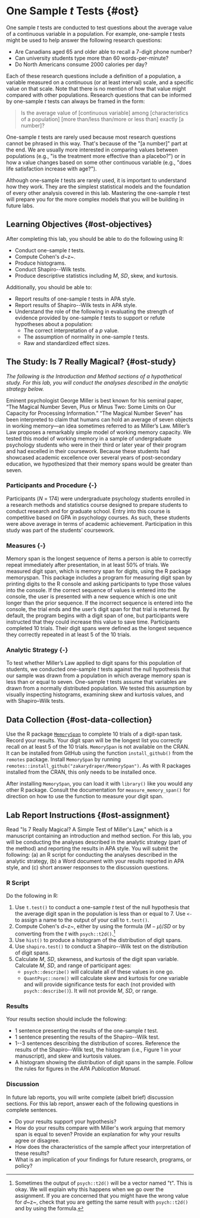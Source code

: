# One Sample *t* Tests {#ost}

<!-- The one sample *t* test is the simplest statistical model. The null model is: -->

<!-- $\hat{Y} = 0$ -->

<!-- And the alternative model is: -->

<!-- $\hat{Y} = b_0$ -->

One sample *t* tests are conducted to test questions about the average value of a continuous variable in a population. For example, one-sample *t* tests might be used to help answer the following research questions:

* Are Canadians aged 65 and older able to recall a 7-digit phone number?
* Can university students type more than 60 words-per-minute?
* Do North Americans consume 2000 calories per day?

Each of these research questions include a definition of a population, a variable measured on a continuous (or at least interval) scale, and a specific value on that scale. Note that there is no mention of how that value might compared with other populations. Research questions that can be informed by one-sample *t* tests can always be framed in the form:

> Is the average value of [continuous variable] among [characteristics of a population] [more than/less than/more or less than] exactly [a number]?

One-sample *t* tests are rarely used because most research questions cannot be phrased in this way. That's because of the "[a number]" part at the end. We are usually more interested in comparing values between populations (e.g., "is the treatment more effective than a placebo?") or in how a value changes based on some other continuous variable (e.g., "does life satisfaction increase with age?").

Although one-sample *t* tests are rarely used, it is important to understand how they work. They are the simplest statistical models and the foundation of every other analysis covered in this lab. Mastering the one-sample *t* test will prepare you for the more complex models that you will be building in future labs.

## Learning Objectives {#ost-objectives}

After completing this lab, you should be able to do the following using R:

* Conduct one-sample *t* tests.
* Compute Cohen's *d*~z~.
* Produce histograms.
* Conduct Shapiro--Wilk tests.
* Produce descriptive statistics including *M*, *SD*, skew, and kurtosis.

Additionally, you should be able to:

* Report results of one-sample *t* tests in APA style.
* Report results of Shapiro--Wilk tests in APA style.
* Understand the role of the following in evaluating the strength of evidence provided by one-sample *t* tests to support or refute hypotheses about a population:
    * The correct interpretation of a *p* value.
    * The assumption of normality in one-sample *t* tests.
    * Raw and standardized effect sizes.

## The Study: Is 7 Really Magical? {#ost-study}

*The following is the Introduction and Method sections of a hypothetical study. For this lab, you will conduct the analyses described in the analytic strategy below.*

Eminent psychologist George Miller is best known for his seminal paper, “The Magical Number Seven, Plus or Minus Two: Some Limits on Our Capacity for Processing Information.” “The Magical Number Seven” has been interpreted to claim that humans can hold an average of seven objects in working memory—an idea sometimes referred to as Miller’s Law. Miller’s Law proposes a remarkably simple model of working memory capacity. We tested this model of working memory in a sample of undergraduate psychology students who were in their third or later year of their program and had excelled in their coursework. Because these students had showcased academic excellence over several years of post-secondary education, we hypothesized that their memory spans would be greater than seven.

### Participants and Procedure {-}

Participants (*N* = 174) were undergraduate psychology students enrolled in a research methods and statistics course designed to prepare students to conduct research and for graduate school. Entry into this course is competitive based on GPA in psychology courses. As such, these students were above average in terms of academic achievement. Participation in this study was part of the students’ coursework.

### Measures {-}

Memory span is the longest sequence of items a person is able to correctly repeat immediately after presentation, in at least 50% of trials. We measured digit span, which is memory span for digits, using the R package memoryspan. This package includes a program for measuring digit span by printing digits to the R console and asking participants to type those values into the console. If the correct sequence of values is entered into the console, the user is presented with a new sequence which is one unit longer than the prior sequence. If the incorrect sequence is entered into the console, the trial ends and the user’s digit span for that trial is returned. By default, the program begins with a digit span of one, but participants were instructed that they could increase this value to save time. Participants completed 10 trials. Their digit spans were defined as the longest sequence they correctly repeated in at least 5 of the 10 trials.

### Analytic Strategy {-}

To test whether Miller’s Law applied to digit spans for this population of students, we conducted one-sample *t* tests against the null hypothesis that our sample was drawn from a population in which average memory span is less than or equal to seven. One-sample t tests assume that variables are drawn from a normally distributed population. We tested this assumption by visually inspecting histograms, examining skew and kurtosis values, and with Shapiro–Wilk tests.

## Data Collection {#ost-data-collection}

Use the R package [`MemorySpan`](http://github.com/zakarydraper/MemorySpan) to complete 10 trials of a digit-span task. Record your results. Your digit span will be the longest list you correctly recall on at least 5 of the 10 trials. `MemorySpan` is not available on the CRAN. It can be installed from GitHub using the function `install_github()` from the `remotes` package. Install `MemorySpan` by running `remotes::install_github("zakarydraper/MemorySpan")`. As with R packages installed from the CRAN, this only needs to be installed once.

After installing `MemorySpan`, you can load it with `library()` like you would any other R package. Consult the documentation for `measure_memory_span()` for direction on how to use the function to measure your digit span.

## Lab Report Instructions {#ost-assignment}

Read "Is 7 Really Magical? A Simple Test of Miller's Law," which is a manuscript containing an introduction and method section. For this lab, you will be conducting the analyses described in the analytic strategy (part of the method) and reporting the results in APA style. You will submit the following: (a) an R script for conducting the analyses described in the analytic strategy, (b) a Word document with your results reported in APA style, and (c) short answer responses to the discussion questions.

### R Script

Do the following in R:

1. Use `t.test()` to conduct a one-sample *t* test of the null hypothesis that the average digit span in the population is less than or equal to 7. Use `<-` to assign a name to the output of your call to `t.test()`.
1. Compute Cohen's *d*~z~, either by using the formula $(M - \mu)/SD$ or by converting from the *t* with `psych::t2d()`.[^1]
1. Use `hist()` to produce a histogram of the distribution of digit spans.
1. Use `shapiro.test()` to conduct a Shapiro--Wilk test on the distribution of digit spans.
1. Calculate *M*, *SD*, skewness, and kurtosis of the digit span variable. Calculate *M*, *SD*, and range of participant ages:
    * `psych::describe()` will calculate all of these values in one go.
    * `QuantPsyc::norm()` will calculate skew and kurtosis for one variable and will provide significance tests for each (not provided with `psych::describe()`). It will not provide *M*, *SD*, or range.

[^1]: Sometimes the output of `psych::t2d()` will be a vector named "t". This is okay. We will explain why this happens when we go over the assignment. If you are concerned that you might have the wrong value for *d*~z~, check that you are getting the same result with `psych::t2d()` and by using the formula.

### Results

Your results section should include the following:

* 1 sentence presenting the results of the one-sample *t* test.
* 1 sentence presenting the results of the Shapiro--Wilk test.
* 1--3 sentences describing the distribution of scores. Reference the results of the Shapiro--Wilk test, the histogram (i.e., Figure 1 in your manuscript), and skew and kurtosis values.
* A histogram showing the distribution of digit spans in the sample. Follow the rules for figures in the *APA Publication Manual*.

### Discussion

In future lab reports, you will write complete (albeit brief) discussion sections. For this lab report, answer each of the following questions in complete sentences.

* Do your results support your hypothesis?
* How do your results compare with Miller's work arguing that memory span is equal to seven? Provide an explanation for why your results agree or disagree.
* How does the characteristics of the sample affect your interpretation of these results?
* What is an implication of your findings for future research, programs, or policy?
